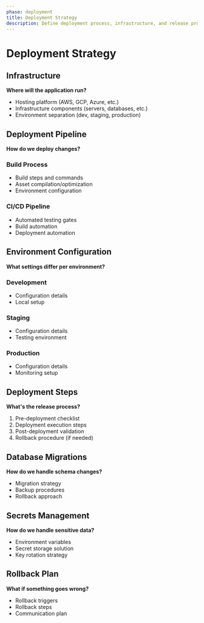 ```yaml
---
phase: deployment
title: Deployment Strategy
description: Define deployment process, infrastructure, and release procedures
---
```


# Deployment Strategy

## Infrastructure
**Where will the application run?**

- Hosting platform (AWS, GCP, Azure, etc.)
- Infrastructure components (servers, databases, etc.)
- Environment separation (dev, staging, production)

## Deployment Pipeline
**How do we deploy changes?**

### Build Process
- Build steps and commands
- Asset compilation/optimization
- Environment configuration

### CI/CD Pipeline
- Automated testing gates
- Build automation
- Deployment automation

## Environment Configuration
**What settings differ per environment?**

### Development
- Configuration details
- Local setup

### Staging
- Configuration details
- Testing environment

### Production
- Configuration details
- Monitoring setup

## Deployment Steps
**What's the release process?**

1. Pre-deployment checklist
2. Deployment execution steps
3. Post-deployment validation
4. Rollback procedure (if needed)

## Database Migrations
**How do we handle schema changes?**

- Migration strategy
- Backup procedures
- Rollback approach

## Secrets Management
**How do we handle sensitive data?**

- Environment variables
- Secret storage solution
- Key rotation strategy

## Rollback Plan
**What if something goes wrong?**

- Rollback triggers
- Rollback steps
- Communication plan

